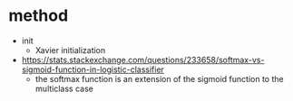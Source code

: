 # method

* init
  * Xavier initialization
* https://stats.stackexchange.com/questions/233658/softmax-vs-sigmoid-function-in-logistic-classifier
  * the softmax function is an extension of the sigmoid function to the multiclass case

